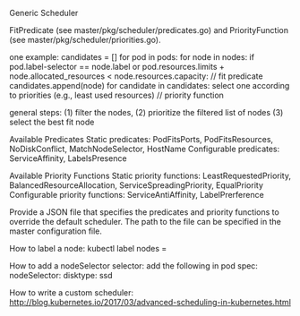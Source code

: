 Generic Scheduler

FitPredicate (see master/pkg/scheduler/predicates.go) and PriorityFunction (see master/pkg/scheduler/priorities.go). 

one example:
candidates = []
for pod in pods:
	for node in nodes:
		if pod.label-selector == node.label or pod.resources.limits + node.allocated_resources < node.resources.capacity:	// fit predicate
		candidates.append(node)
	for candidate in candidates:
		select one according to priorities (e.g., least used resources)	// priority function

general steps:
(1) filter the nodes,
(2) prioritize the filtered list of nodes
(3) select the best fit node

Available Predicates
Static predicates: PodFitsPorts, PodFitsResources, NoDiskConflict, MatchNodeSelector, HostName
Configurable predicates: ServiceAffinity, LabelsPresence

Available Priority Functions
Static priority functions: LeastRequestedPriority, BalancedResourceAllocation, ServiceSpreadingPriority, EqualPriority
Configurable priority functions: ServiceAntiAffinity, LabelPrerference

Provide a JSON file that specifies the predicates and priority functions to override the default scheduler. The path to the file can be specified in the master configuration file.

How to label a node:
kubectl label nodes <node-name> <label-key>=<label-value>

How to add a nodeSelector selector:
add the following in pod spec:
nodeSelector:
    disktype: ssd

How to write a custom scheduler:
http://blog.kubernetes.io/2017/03/advanced-scheduling-in-kubernetes.html
